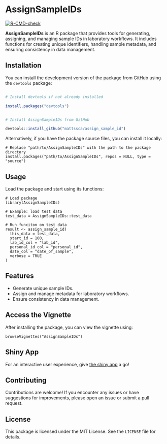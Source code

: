 # AssignSampleIDs

[![R-CMD-check](https://github.com/mattssca/assign_sample_id/actions/workflows/main.yml/badge.svg)](https://github.com/mattssca/assign_sample_id/actions/workflows/main.yml)


**AssignSampleIDs** is an R package that provides tools for generating, assigning, and managing sample IDs in laboratory workflows. It includes functions for creating unique identifiers, handling sample metadata, and ensuring consistency in data management.

## Installation

You can install the development version of the package from GitHub using the `devtools` package:

```r

# Install devtools if not already installed

install.packages("devtools")


# Install AssignSampleIDs from GitHub

devtools::install_github("mattssca/assign_sample_id")
```

Alternatively, if you have the package source files, you can install it locally:

```
# Replace "path/to/AssignSampleIDs" with the path to the package directory
install.packages("path/to/AssignSampleIDs", repos = NULL, type = "source")
```

## Usage

Load the package and start using its functions:

```
# Load package
library(AssignSampleIDs)

# Example: load test data
test_data = AssignSampleIDs::test_data

# Run funciton on test data
result <- assign_sample_id(
  this_data = test_data,
  start_id = 100,
  lab_id_col = "lab_id",
  personal_id_col = "personal_id",
  date_col = "date_of_sample",
  verbose = TRUE
)
```

## Features

* Generate unique sample IDs.
* Assign and manage metadata for laboratory workflows.
* Ensure consistency in data management.

## Access the Vignette

After installing the package, you can view the vignette using:

```
browseVignettes("AssignSampleIDs")
```

## Shiny App
For an interactive user experience, give [the shiny app](https://mattsada.shinyapps.io/shiny-app/) a go!

## Contributing

Contributions are welcome! If you encounter any issues or have suggestions for improvements, please open an issue or submit a pull request.

## License

This package is licensed under the MIT License. See the `LICENSE` file for details.
